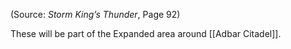 
(Source: *Storm King’s Thunder*, Page 92)

These will be part of the Expanded area around [[Adbar Citadel]].
